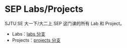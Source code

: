 # SEP Labs/Projects

SJTU SE 大一下/大二上 SEP 这门课的所有 Lab 和 Project。

- Labs：[labs 分支]()
- Projects：[projects 分支]()
